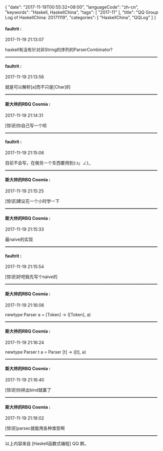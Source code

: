 {
  "date": "2017-11-19T00:55:32+08:00",
  "languageCode": "zh-cn",
  "keywords": "Haskell, HaskellChina",
  "tags": [
    "2017-11"
  ],
  "title": "QQ Group Log of HaskellChina: 20171119",
  "categories": [
    "HaskellChina", "QQLog"
  ]
}



#### faultrit :

<span class="article-duration">2017-11-19 21:13:07</span>

haskell有没有针对非String的序列的ParserCombinator?

<hr style="border-top: 1px dotted grey;width:99%"/>



#### faultrit :

<span class="article-duration">2017-11-19 21:13:56</span>

就是可以解析[a]而不只是[Char]的

<hr style="border-top: 1px dotted grey;width:99%"/>



#### 斯大林的RBQ Cosmia :

<span class="article-duration">2017-11-19 21:14:31</span>

[惊讶]你自己写一个呗

<hr style="border-top: 1px dotted grey;width:99%"/>



#### faultrit :

<span class="article-duration">2017-11-19 21:15:06</span>

目前不会写，在做另一个东西要用到(:з」∠)_

<hr style="border-top: 1px dotted grey;width:99%"/>



#### 斯大林的RBQ Cosmia :

<span class="article-duration">2017-11-19 21:15:25</span>

[惊讶]建议花一个小时学一下

<hr style="border-top: 1px dotted grey;width:99%"/>



#### 斯大林的RBQ Cosmia :

<span class="article-duration">2017-11-19 21:15:33</span>

最naive的实现

<hr style="border-top: 1px dotted grey;width:99%"/>



#### faultrit :

<span class="article-duration">2017-11-19 21:15:54</span>

[惊讶]好吧我先写个naive的

<hr style="border-top: 1px dotted grey;width:99%"/>



#### 斯大林的RBQ Cosmia :

<span class="article-duration">2017-11-19 21:16:06</span>

newtype Parser a = [Token] -> ([Token], a)

<hr style="border-top: 1px dotted grey;width:99%"/>



#### 斯大林的RBQ Cosmia :

<span class="article-duration">2017-11-19 21:16:24</span>

newtype Parser t a = Parser [t] -> ([t], a)

<hr style="border-top: 1px dotted grey;width:99%"/>



#### 斯大林的RBQ Cosmia :

<span class="article-duration">2017-11-19 21:16:40</span>

[惊讶]你拼出bind就赢了

<hr style="border-top: 1px dotted grey;width:99%"/>



#### 斯大林的RBQ Cosmia :

<span class="article-duration">2017-11-19 21:18:02</span>

[惊讶]parsec就能用各种类型啊

<hr style="border-top: 1px dotted grey;width:99%"/>




以上内容来自 [Haskell函数式编程] QQ 群。


